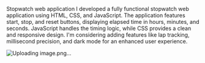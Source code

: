 Stopwatch web application 
I developed a fully functional stopwatch web application using HTML, CSS, and JavaScript. The application features start, stop, and reset buttons, displaying elapsed time in hours, minutes, and seconds. JavaScript handles the timing logic, while CSS provides a clean and responsive design. I'm considering adding features like lap tracking, millisecond precision, and dark mode for an enhanced user experience.

![Uploading image.png…]()
